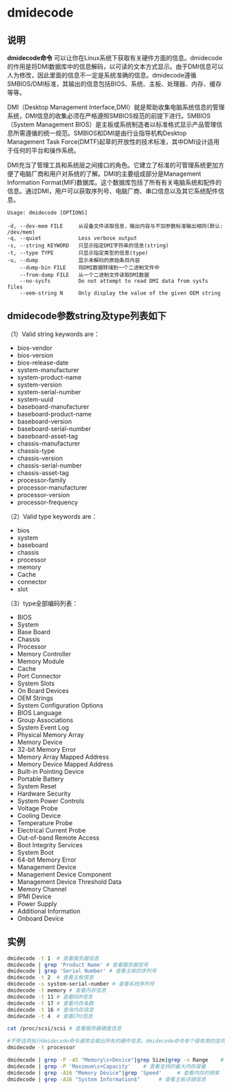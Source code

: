 # **dmidecode**

## 说明

**dmidecode命令** 可以让你在Linux系统下获取有关硬件方面的信息。dmidecode的作用是将DMI数据库中的信息解码，以可读的文本方式显示。由于DMI信息可以人为修改，因此里面的信息不一定是系统准确的信息。dmidecode遵循SMBIOS/DMI标准，其输出的信息包括BIOS、系统、主板、处理器、内存、缓存等等。

DMI（Desktop Management Interface,DMI）就是帮助收集电脑系统信息的管理系统，DMI信息的收集必须在严格遵照SMBIOS规范的前提下进行。SMBIOS（System Management BIOS）是主板或系统制造者以标准格式显示产品管理信息所需遵循的统一规范。SMBIOS和DMI是由行业指导机构Desktop Management Task Force(DMTF)起草的开放性的技术标准，其中DMI设计适用于任何的平台和操作系统。

DMI充当了管理工具和系统层之间接口的角色。它建立了标准的可管理系统更加方便了电脑厂商和用户对系统的了解。DMI的主要组成部分是Management Information Format(MIF)数据库。这个数据库包括了所有有关电脑系统和配件的信息。通过DMI，用户可以获取序列号、电脑厂商、串口信息以及其它系统配件信息。



```info
Usage: dmidecode [OPTIONS]

-d, --dev-mem FILE     从设备文件读取信息，输出内容与不加参数标准输出相同(默认: /dev/mem)
-q, --quiet            Less verbose output
-s, --string KEYWORD   只显示指定DMI字符串的信息(string)
-t, --type TYPE        只显示指定类型的信息(type)
-u, --dump             显示未解码的原始条目内容
    --dump-bin FILE    将DMI数据转储到一个二进制文件中
    --from-dump FILE   从一个二进制文件读取DMI数据
    --no-sysfs         Do not attempt to read DMI data from sysfs files
    --oem-string N     Only display the value of the given OEM string
```

## dmidecode参数string及type列表如下

（1）Valid string keywords are：

* bios-vendor
* bios-version
* bios-release-date
* system-manufacturer
* system-product-name
* system-version
* system-serial-number
* system-uuid
* baseboard-manufacturer
* baseboard-product-name
* baseboard-version
* baseboard-serial-number
* baseboard-asset-tag
* chassis-manufacturer
* chassis-type
* chassis-version
* chassis-serial-number
* chassis-asset-tag
* processor-family
* processor-manufacturer
* processor-version
* processor-frequency

（2）Valid type keywords are：

* bios
* system
* baseboard
* chassis
* processor
* memory
* Cache
* connector
* slot

（3）type全部编码列表：

* BIOS
* System
* Base Board
* Chassis
* Processor
* Memory Controller
* Memory Module
* Cache
* Port Connector
* System Slots
* On Board Devices
* OEM Strings
* System Configuration Options
* BIOS Language
* Group Associations
* System Event Log
* Physical Memory Array
* Memory Device
* 32-bit Memory Error
* Memory Array Mapped Address
* Memory Device Mapped Address
* Built-in Pointing Device
* Portable Battery
* System Reset
* Hardware Security
* System Power Controls
* Voltage Probe
* Cooling Device
* Temperature Probe
* Electrical Current Probe
* Out-of-band Remote Access
* Boot Integrity Services
* System Boot
* 64-bit Memory Error
* Management Device
* Management Device Component
* Management Device Threshold Data
* Memory Channel
* IPMI Device
* Power Supply
* Additional Information
* Onboard Device

## 实例

```sh
dmidecode -t 1  # 查看服务器信息
dmidecode | grep 'Product Name' # 查看服务器型号
dmidecode | grep 'Serial Number' # 查看主板的序列号
dmidecode -t 2  # 查看主板信息
dmidecode -s system-serial-number # 查看系统序列号
dmidecode -t memory # 查看内存信息
dmidecode -t 11 # 查看OEM信息
dmidecode -t 17 # 查看内存条数
dmidecode -t 16 # 查询内存信息
dmidecode -t 4  # 查看CPU信息

cat /proc/scsi/scsi # 查看服务器硬盘信息

#不带选项执行dmidecode命令通常会输出所有的硬件信息。dmidecode命令有个很有用的选项-t，可以按指定类型输出相关信息，假如要获得处理器方面的信息，则可以执行：
dmidecode -t processor

dmidecode | grep -P -A5 "Memory\s+Device"|grep Size|grep -v Range    # 查看内存的插槽数，已经使用多少插槽。每条内存多大，已使用内存多大
dmidecode | grep -P 'Maximum\s+Capacity'    # 查看支持的最大内存容量
dmidecode | grep -A16 "Memory Device"|grep 'Speed'     # 查看内存的频率
dmidecode | grep -A16 "System Information$"      # 查看主板详细信息
```

